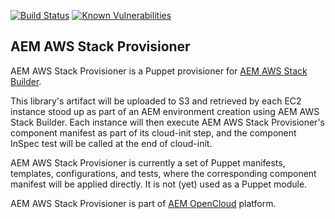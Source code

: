 [![Build Status](https://github.com/shinesolutions/aem-aws-stack-provisioner/workflows/CI/badge.svg)](https://github.com/shinesolutions/aem-aws-stack-provisioner/actions?query=workflow%3ACI)
[![Known Vulnerabilities](https://snyk.io/test/github/shinesolutions/aem-aws-stack-provisioner/badge.svg)](https://snyk.io/test/github/shinesolutions/aem-aws-stack-provisioner)

AEM AWS Stack Provisioner
-------------------------

AEM AWS Stack Provisioner is a Puppet provisioner for [AEM AWS Stack Builder](https://github.com/shinesolutions/aem-aws-stack-builder).

This library's artifact will be uploaded to S3 and retrieved by each EC2 instance stood up as part of an AEM environment creation using AEM AWS Stack Builder. Each instance will then execute AEM AWS Stack Provisioner's component manifest as part of its cloud-init step, and the component InSpec test will be called at the end of cloud-init.

AEM AWS Stack Provisioner is currently a set of Puppet manifests, templates, configurations, and tests, where the corresponding component manifest will be applied directly. It is not (yet) used as a Puppet module.

AEM AWS Stack Provisioner is part of [AEM OpenCloud](https://aemopencloud.io) platform.
